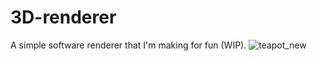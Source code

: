 # 3D-renderer
A simple software renderer that I'm making for fun (WIP).
![teapot_new](https://user-images.githubusercontent.com/22355494/139905878-4706babf-3c06-4720-9aa4-9cf3febfdbdd.gif)
